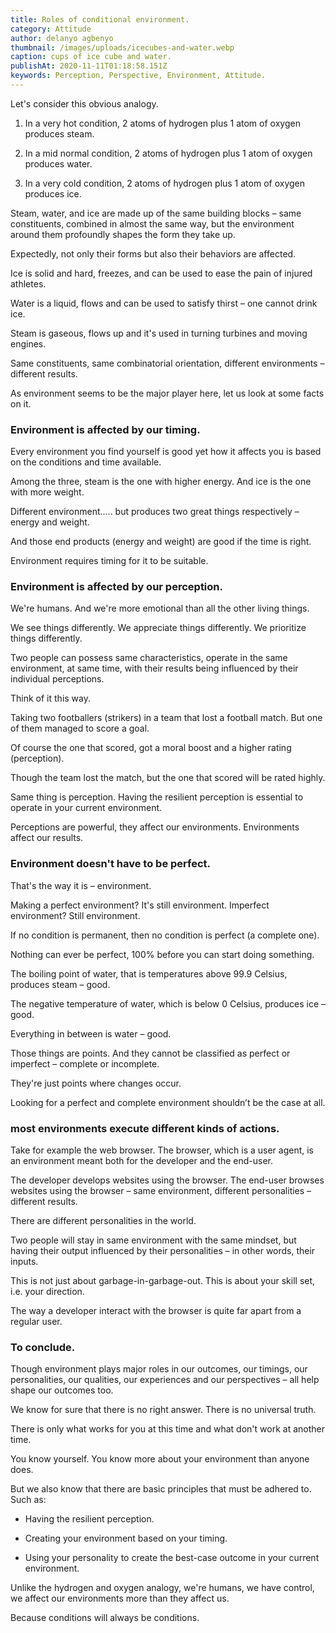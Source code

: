 ```yaml
---
title: Roles of conditional environment.
category: Attitude
author: delanyo agbenyo
thumbnail: /images/uploads/icecubes-and-water.webp
caption: cups of ice cube and water.
publishAt: 2020-11-11T01:18:58.151Z
keywords: Perception, Perspective, Environment, Attitude.
---
```

Let's consider this obvious analogy.

1. In a very hot condition, 2 atoms of hydrogen plus 1 atom of oxygen produces steam.

1. In a mid normal condition, 2 atoms of hydrogen plus 1 atom of oxygen produces water.

1. In a very cold condition, 2 atoms of hydrogen plus 1 atom of oxygen produces ice.

Steam, water, and ice are made up of the same building blocks – same constituents, combined in almost the same way, but the environment around them profoundly shapes the form they take up.

Expectedly, not only their forms but also their behaviors are affected.

Ice is solid and hard, freezes, and can be used to ease the pain of injured athletes.

Water is a liquid, flows and can be used to satisfy thirst – one cannot drink ice.

Steam is gaseous, flows up and it's used in turning turbines and moving engines.

Same constituents, same combinatorial orientation, different environments – different results.

As environment seems to be the major player here, let us look at some facts on it.

### Environment is affected by our timing.

Every environment you find yourself is good yet how it affects you is based on the conditions and time available.

Among the three, steam is the one with higher energy. And ice is the one with more weight.

Different environment..... but produces two great things respectively – energy and weight.

And those end products (energy and weight) are good if the time is right.

Environment requires timing for it to be suitable.

### Environment is affected by our perception.

We're humans. And we're more emotional than all the other living things.

We see things differently. We appreciate things differently. We prioritize things differently.

Two people can possess same characteristics, operate in the same environment, at same time, with their results being influenced by their individual perceptions.

Think of it this way.

Taking two footballers (strikers) in a team that lost a football match. But one of them managed to score a goal.

Of course the one that scored, got a moral boost and a higher rating (perception).

Though the team lost the match, but the one that scored will be rated highly.

Same thing is perception. Having the resilient perception is essential to operate in your current environment.

Perceptions are powerful, they affect our environments. Environments affect our results.

### Environment doesn't have to be perfect.

That's the way it is – environment.

Making a perfect environment? It's still environment. Imperfect environment? Still environment.

If no condition is permanent, then no condition is perfect (a complete one).

Nothing can ever be perfect, 100% before you can start doing something.

The boiling point of water, that is temperatures above 99.9 Celsius, produces steam – good.

The negative temperature of water, which is below 0 Celsius, produces ice – good.

Everything in between is water – good.

Those things are points. And they cannot be classified as perfect or imperfect – complete or incomplete.

They're just points where changes occur.

Looking for a perfect and complete environment shouldn’t be the case at all.

### most environments execute different kinds of actions.

Take for example the web browser. The browser, which is a user agent, is an environment meant both for the developer and the end-user.

The developer develops websites using the browser. The end-user browses websites using the browser – same environment, different personalities – different results.

There are different personalities in the world.

Two people will stay in same environment with the same mindset, but having their output influenced by their personalities – in other words, their inputs.

This is not just about garbage-in-garbage-out. This is about your skill set, i.e. your direction.

The way a developer interact with the browser is quite far apart from a regular user.

### To conclude.

Though environment plays major roles in our outcomes, our timings, our personalities, our qualities, our experiences and our perspectives – all help shape our outcomes too.

We know for sure that there is no right answer. There is no universal truth.

There is only what works for you at this time and what don't work at another time.

You know yourself. You know more about your environment than anyone does.

But we also know that there are basic principles that must be adhered to. Such as:

- Having the resilient perception.

- Creating your environment based on your timing.

- Using your personality to create the best-case outcome in your current environment.

Unlike the hydrogen and oxygen analogy, we're humans, we have control, we affect our environments more than they affect us.

Because conditions will always be conditions.
